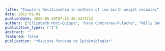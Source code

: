 ```yaml
---
title: "Couple's Relationship in mothers of low birth weight neonates"
date: 2013-01-01
publishDate: 2020-05-19T07:15:40.437371Z
authors: ["Elizabeth Mori-Quispe", "Hans Contreras-Pulache", "Willy David Hinostroza-Camposano", "Enrique Gil-Guevara", "Alexandra Vallejos-Matos", "Horacio \textbfChacón Torrico"]
publication_types: ["2"]
abstract: ""
featured: false
publication: "*Revista Peruana de Epidemiología*"
---
```


